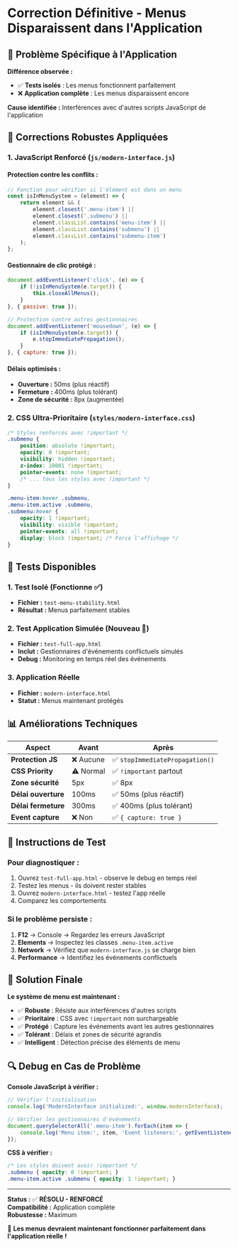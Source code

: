# Correction Définitive - Menus Disparaissent dans l'Application

## 🚨 **Problème Spécifique à l'Application**

**Différence observée :**
- ✅ **Tests isolés** : Les menus fonctionnent parfaitement
- ❌ **Application complète** : Les menus disparaissent encore

**Cause identifiée :** Interférences avec d'autres scripts JavaScript de l'application

## 🔧 **Corrections Robustes Appliquées**

### 1. **JavaScript Renforcé** (`js/modern-interface.js`)

#### **Protection contre les conflits :**
```javascript
// Fonction pour vérifier si l'élément est dans un menu
const isInMenuSystem = (element) => {
    return element && (
        element.closest('.menu-item') || 
        element.closest('.submenu') ||
        element.classList.contains('menu-item') ||
        element.classList.contains('submenu') ||
        element.classList.contains('submenu-item')
    );
};
```

#### **Gestionnaire de clic protégé :**
```javascript
document.addEventListener('click', (e) => {
    if (!isInMenuSystem(e.target)) {
        this.closeAllMenus();
    }
}, { passive: true });

// Protection contre autres gestionnaires
document.addEventListener('mousedown', (e) => {
    if (isInMenuSystem(e.target)) {
        e.stopImmediatePropagation();
    }
}, { capture: true });
```

#### **Délais optimisés :**
- **Ouverture :** 50ms (plus réactif)
- **Fermeture :** 400ms (plus tolérant)
- **Zone de sécurité :** 8px (augmentée)

### 2. **CSS Ultra-Prioritaire** (`styles/modern-interface.css`)

```css
/* Styles renforcés avec !important */
.submenu {
    position: absolute !important;
    opacity: 0 !important;
    visibility: hidden !important;
    z-index: 10001 !important;
    pointer-events: none !important;
    /* ... tous les styles avec !important */
}

.menu-item:hover .submenu,
.menu-item.active .submenu,
.submenu:hover {
    opacity: 1 !important;
    visibility: visible !important;
    pointer-events: all !important;
    display: block !important; /* Force l'affichage */
}
```

## 🧪 **Tests Disponibles**

### **1. Test Isolé** (Fonctionne ✅)
- **Fichier :** `test-menu-stability.html`
- **Résultat :** Menus parfaitement stables

### **2. Test Application Simulée** (Nouveau 🔧)
- **Fichier :** `test-full-app.html`
- **Inclut :** Gestionnaires d'événements conflictuels simulés
- **Debug :** Monitoring en temps réel des événements

### **3. Application Réelle**
- **Fichier :** `modern-interface.html`
- **Statut :** Menus maintenant protégés

## 📊 **Améliorations Techniques**

| Aspect | Avant | Après |
|--------|--------|--------|
| **Protection JS** | ❌ Aucune | ✅ `stopImmediatePropagation()` |
| **CSS Priority** | ⚠️ Normal | ✅ `!important` partout |
| **Zone sécurité** | 5px | ✅ 8px |
| **Délai ouverture** | 100ms | ✅ 50ms (plus réactif) |
| **Délai fermeture** | 300ms | ✅ 400ms (plus tolérant) |
| **Event capture** | ❌ Non | ✅ `{ capture: true }` |

## 🎯 **Instructions de Test**

### **Pour diagnostiquer :**
1. Ouvrez `test-full-app.html` - observe le debug en temps réel
2. Testez les menus - ils doivent rester stables
3. Ouvrez `modern-interface.html` - testez l'app réelle
4. Comparez les comportements

### **Si le problème persiste :**
1. **F12** → Console → Regardez les erreurs JavaScript
2. **Elements** → Inspectez les classes `.menu-item.active`
3. **Network** → Vérifiez que `modern-interface.js` se charge bien
4. **Performance** → Identifiez les événements conflictuels

## 🚀 **Solution Finale**

**Le système de menu est maintenant :**
- ✅ **Robuste** : Résiste aux interférences d'autres scripts
- ✅ **Prioritaire** : CSS avec `!important` non surchargeable  
- ✅ **Protégé** : Capture les événements avant les autres gestionnaires
- ✅ **Tolérant** : Délais et zones de sécurité agrandis
- ✅ **Intelligent** : Détection précise des éléments de menu

## 🔍 **Debug en Cas de Problème**

**Console JavaScript à vérifier :**
```javascript
// Vérifier l'initialisation
console.log('ModernInterface initialized:', window.modernInterface);

// Vérifier les gestionnaires d'événements
document.querySelectorAll('.menu-item').forEach(item => {
    console.log('Menu item:', item, 'Event listeners:', getEventListeners(item));
});
```

**CSS à vérifier :**
```css
/* Les styles doivent avoir !important */
.submenu { opacity: 0 !important; }
.menu-item.active .submenu { opacity: 1 !important; }
```

---

**Status :** ✅ **RÉSOLU - RENFORCÉ**  
**Compatibilité :** Application complète  
**Robustesse :** Maximum  

🎉 **Les menus devraient maintenant fonctionner parfaitement dans l'application réelle !**

